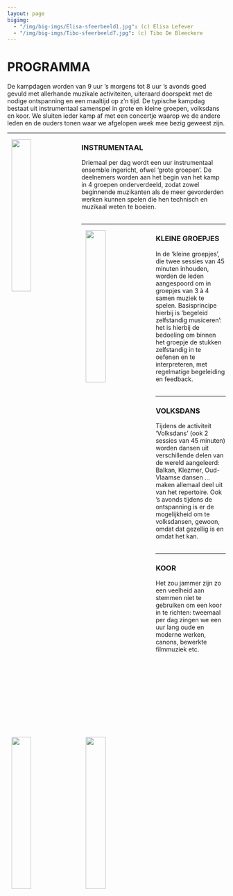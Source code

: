 ```yaml
---
layout: page
bigimg:
  - "/img/big-imgs/Elisa-sfeerbeeld1.jpg": (c) Elisa Lefever
  - "/img/big-imgs/Tibo-sfeerbeeld7.jpg": (c) Tibo De Bleeckere
---
```

# PROGRAMMA

De kampdagen worden van 9 uur ’s morgens tot 8 uur ’s avonds goed gevuld met allerhande muzikale activiteiten, uiteraard doorspekt met de nodige ontspanning en een maaltijd op z’n tijd. De typische kampdag bestaat uit instrumentaal samenspel in grote en kleine groepen, volksdans en koor. We sluiten ieder kamp af met een concertje waarop we de andere leden en de ouders tonen waar we afgelopen week mee bezig geweest zijn.

---

<img style="float: left;padding-left: 10px;padding-right: 10px" src="{{ site.baseurl }}/img/programma/instr_side.jpg" width="30%">

### INSTRUMENTAAL

Driemaal per dag wordt een uur instrumentaal ensemble ingericht, ofwel ‘grote groepen’. De deelnemers worden aan het begin van het kamp in 4 groepen onderverdeeld, zodat zowel beginnende muzikanten als de meer gevorderden werken kunnen spelen die hen technisch en muzikaal weten te boeien. <br><br>

---

<img style="float: left;padding-left: 10px;padding-right: 10px" src="{{ site.baseurl }}/img/programma/klein_side.jpg" width="30%">

### KLEINE GROEPJES

In de ‘kleine groepjes’, die twee sessies van 45 minuten inhouden, worden de leden aangespoord om in groepjes van 3 à 4 samen muziek te spelen. Basisprincipe hierbij is ‘begeleid zelfstandig musiceren’: het is hierbij de bedoeling om binnen het groepje de stukken zelfstandig in te oefenen en te interpreteren, met regelmatige begeleiding en feedback. <br><br>

---

<img style="float: left;padding-left: 10px;padding-right: 10px" src="{{ site.baseurl }}/img/programma/vds_side.jpg" width="30%">

### VOLKSDANS

Tijdens de activiteit ‘Volksdans’ (ook 2 sessies van 45 minuten) worden dansen uit verschillende delen van de wereld aangeleerd: Balkan, Klezmer, Oud-Vlaamse dansen … maken allemaal deel uit van het repertoire. Ook ’s avonds tijdens de ontspanning is er de mogelijkheid om te volksdansen, gewoon, omdat dat gezellig is en omdat het kan. <br><br>



---

<img style="float: left;padding-left: 10px;padding-right: 10px" src="{{ site.baseurl }}/img/programma/koor_side.jpg" width="30%">

### KOOR

Het zou jammer zijn zo een veelheid aan stemmen niet te gebruiken om een koor in te richten: tweemaal per dag zingen we een uur lang oude en moderne werken, canons, bewerkte filmmuziek etc. <br><br>
